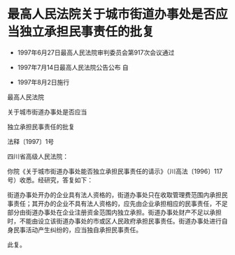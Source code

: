 # 最高人民法院关于城市街道办事处是否应当独立承担民事责任的批复

- 1997年6月27日最高人民法院审判委员会第917次会议通过

- 1997年7月14日最高人民法院公告公布 自

- 1997年8月2日施行

<!-- INFO END -->

最高人民法院

关于城市街道办事处是否应当

独立承担民事责任的批复

法释〔1997〕1号

四川省高级人民法院：

你院《关于城市街道办事处能否独立承担民事责任的请示》（川高法〔1996〕117号）收悉。经研究，答复如下：

街道办事处开办的企业具有法人资格的，街道办事处只在收取管理费范围内承担民事责任；其开办的企业不具有法人资格的，应先由企业承担相应的民事责任，不足部分由街道办事处在企业注册资金范围内独立承担。街道办事处财产不足以承担时，不能由设立该街道办事处的市或区人民政府承担民事责任。街道办事处进行自身民事活动产生纠纷的，应当独自承担民事责任。

此复。
